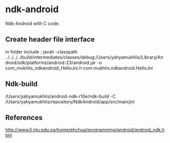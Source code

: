 # ndk-android
Ndk-Android with C code.

## Create header file interface
in folder include :
javah -classpath ../../../../build/intermediates/classes/debug:/Users/yahyamukhlis/Library/Android/sdk/platforms/android-23/android.jar 
-o com_mukhlis_ndkandroid_HelloJni.h com.mukhlis.ndkandroid.HelloJni

## Ndk-build
/Users/yahyamukhlis/android-ndk-r10e/ndk-build -C /Users/yahyamukhlis/repository/NdkAndroid/app/src/main/jni

## References
http://www3.ntu.edu.sg/home/ehchua/programming/android/android_ndk.html
